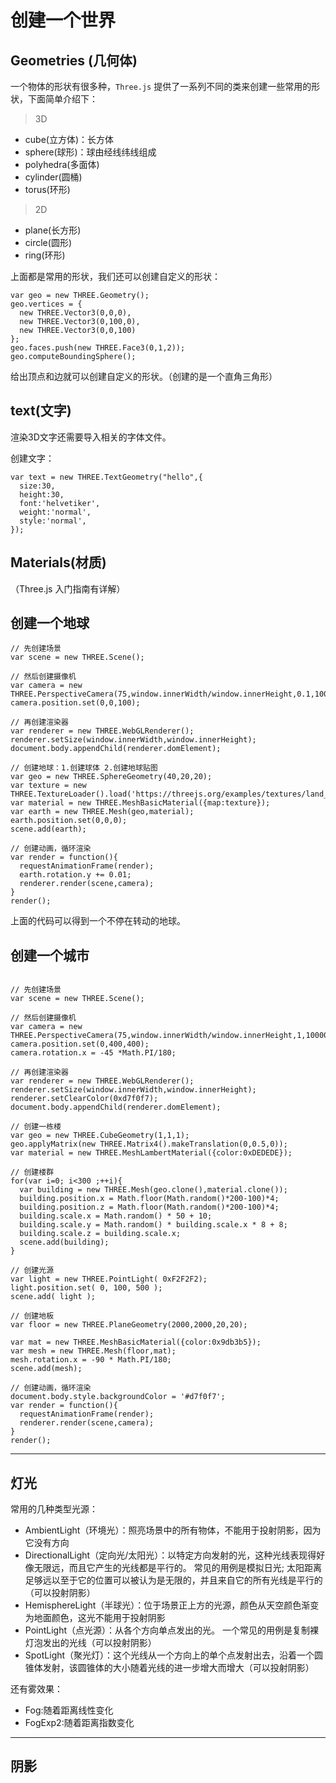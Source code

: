# 创建一个世界

## Geometries (几何体)

一个物体的形状有很多种，`Three.js` 提供了一系列不同的类来创建一些常用的形状，下面简单介绍下：

> 3D

- cube(立方体)：长方体
- sphere(球形)：球由经线纬线组成
- polyhedra(多面体)
- cylinder(圆桶)
- torus(环形)

> 2D

- plane(长方形)
- circle(圆形)
- ring(环形)

上面都是常用的形状，我们还可以创建自定义的形状：
```
var geo = new THREE.Geometry();
geo.vertices = {
  new THREE.Vector3(0,0,0),
  new THREE.Vector3(0,100,0),
  new THREE.Vector3(0,0,100)
};
geo.faces.push(new THREE.Face3(0,1,2));
geo.computeBoundingSphere();
```
给出顶点和边就可以创建自定义的形状。（创建的是一个直角三角形）

## text(文字)

渲染3D文字还需要导入相关的字体文件。

创建文字：
```
var text = new THREE.TextGeometry("hello",{
  size:30,
  height:30,
  font:'helvetiker',
  weight:'normal',
  style:'normal',
});
```

## Materials(材质)

（Three.js 入门指南有详解）

## 创建一个地球

```
// 先创建场景
var scene = new THREE.Scene();

// 然后创建摄像机
var camera = new THREE.PerspectiveCamera(75,window.innerWidth/window.innerHeight,0.1,1000);
camera.position.set(0,0,100);

// 再创建渲染器
var renderer = new THREE.WebGLRenderer();
renderer.setSize(window.innerWidth,window.innerHeight);
document.body.appendChild(renderer.domElement);

// 创建地球：1.创建球体 2.创建地球贴图
var geo = new THREE.SphereGeometry(40,20,20);
var texture = new THREE.TextureLoader().load('https://threejs.org/examples/textures/land_ocean_ice_cloud_2048.jpg');
var material = new THREE.MeshBasicMaterial({map:texture});
var earth = new THREE.Mesh(geo,material);
earth.position.set(0,0,0);
scene.add(earth);

// 创建动画，循环渲染
var render = function(){
  requestAnimationFrame(render);
  earth.rotation.y += 0.01;
  renderer.render(scene,camera);
}
render();
```

上面的代码可以得到一个不停在转动的地球。

## 创建一个城市
```

// 先创建场景
var scene = new THREE.Scene();

// 然后创建摄像机
var camera = new THREE.PerspectiveCamera(75,window.innerWidth/window.innerHeight,1,10000);
camera.position.set(0,400,400);
camera.rotation.x = -45 *Math.PI/180;

// 再创建渲染器
var renderer = new THREE.WebGLRenderer();
renderer.setSize(window.innerWidth,window.innerHeight);
renderer.setClearColor(0xd7f0f7);
document.body.appendChild(renderer.domElement);

// 创建一栋楼
var geo = new THREE.CubeGeometry(1,1,1);
geo.applyMatrix(new THREE.Matrix4().makeTranslation(0,0.5,0));
var material = new THREE.MeshLambertMaterial({color:0xDEDEDE});

// 创建楼群
for(var i=0; i<300 ;++i){
  var building = new THREE.Mesh(geo.clone(),material.clone());
  building.position.x = Math.floor(Math.random()*200-100)*4;  
  building.position.z = Math.floor(Math.random()*200-100)*4;
  building.scale.x = Math.random() * 50 + 10;
  building.scale.y = Math.random() * building.scale.x * 8 + 8;
  building.scale.z = building.scale.x;
  scene.add(building);
}

// 创建光源
var light = new THREE.PointLight( 0xF2F2F2);
light.position.set( 0, 100, 500 );
scene.add( light );

// 创建地板
var floor = new THREE.PlaneGeometry(2000,2000,20,20);

var mat = new THREE.MeshBasicMaterial({color:0x9db3b5});
var mesh = new THREE.Mesh(floor,mat);
mesh.rotation.x = -90 * Math.PI/180;
scene.add(mesh);

// 创建动画，循环渲染
document.body.style.backgroundColor = '#d7f0f7';
var render = function(){
  requestAnimationFrame(render);
  renderer.render(scene,camera);
}
render();
```
---

## 灯光

常用的几种类型光源：
- AmbientLight（环境光）：照亮场景中的所有物体，不能用于投射阴影，因为它没有方向
- DirectionalLight（定向光/太阳光）：以特定方向发射的光，这种光线表现得好像无限远，而且它产生的光线都是平行的。 常见的用例是模拟日光; 太阳距离足够远以至于它的位置可以被认为是无限的，并且来自它的所有光线是平行的（可以投射阴影）
- HemisphereLight（半球光）：位于场景正上方的光源，颜色从天空颜色渐变为地面颜色，这光不能用于投射阴影
- PointLight（点光源）：从各个方向单点发出的光。 一个常见的用例是复制裸灯泡发出的光线（可以投射阴影）
- SpotLight（聚光灯）：这个光线从一个方向上的单个点发射出去，沿着一个圆锥体发射，该圆锥体的大小随着光线的进一步增大而增大（可以投射阴影）

还有雾效果：
- Fog:随着距离线性变化
- FogExp2:随着距离指数变化

---

## 阴影


